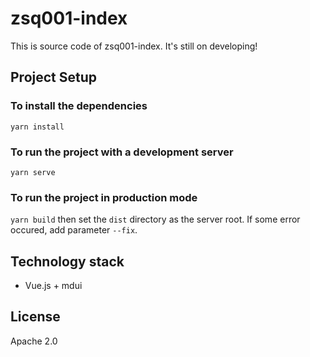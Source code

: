# zsq001-index
This is source code of zsq001-index.  It's still on developing!
## Project Setup
### To install the dependencies
`yarn install`      

### To run the project with a development server
`yarn serve`

### To run the project in production mode
`yarn build`  then set the `dist` directory as the server root.
If some error occured, add parameter `--fix`.

## Technology stack
- Vue.js + mdui

## License 
Apache 2.0
